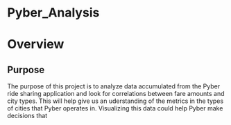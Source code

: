 # Pyber_Analysis
# Overview
## Purpose
The purpose of this project is to analyze data accumulated from the Pyber ride sharing application and look for correlations between fare amounts and city types. This will help give us an uderstanding of the metrics in the types of cities that Pyber operates in. Visualizing this data could help Pyber make decisions that 
